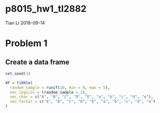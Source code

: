p8015\_hw1\_tl2882
================
Tian Li
2018-09-14

Problem 1
=========

Create a data frame
-------------------

``` r
set.seed(1)

df = tibble(
  random_sample = runif(10, min = 0, max = 5),
  vec_logical = (random_sample > 2),
  vec_char = c("A", "B", "C", "D", "E", "a", "b", "c", "d", "e"),
  vec_factor = c("A", "B", "C", "D", "E", "a", "b", "c", "d", "e")
)
```
